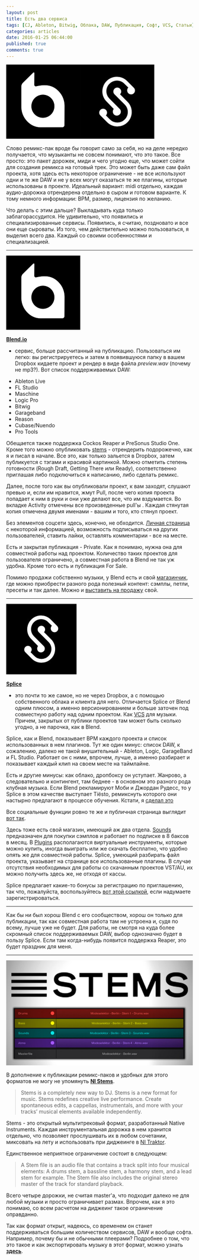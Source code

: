 ```yaml
---
layout: post
title: Есть два сервиса
tags: [CJ, Ableton, Bitwig, Облака, DAW, Публикация, Софт, VCS, Статьи]
categories: articles
date: 2016-01-25 06:44:00
published: true
comments: true
---
```

![](/images/2016/01/estdvaservisa.jpg)

Слово ремикс-пак вроде бы говорит само за себя, но на деле нередко получается, что музыканты не совсем понимают, что это такое.
Все просто: это пакет дорожек, миди и чего угодно еще, что может сойти для создания ремикса на готовый трек.
Это может быть даже сам файл проекта, хотя здесь есть некоторое ограничение - не все используют одни и те же DAW и не у всех могут оказаться те же плагины, которые использованы в проекте.
Идеальный вариант: midi отдельно, каждая аудио-дорожка отрендерена отдельно в сыром и готовом варианте. К тому немного информации: BPM, размер, лицензия по желанию.

Что делать с этим дальше? Выкладывать куда только заблагорассудится. Не удивительно, что появились и специализированные сервисы. Появились, я считаю, поздновато и все они еще сыроваты. Из того, чем действительно можно пользоваться, я выделил всего два. Каждый со своими особенностями и специализацией.

-----
![](/images/2016/01/blend-1.jpg)

[**Blend.io**][0]
- сервис, больше рассчитанный на публикацию.
Пользоваться им легко: вы регистрируетесь и затем в появившуюся папку в вашем Dropboх кидаете проект и рендер в виде файла *preview.wav* (почему не mp3?).
Вот список поддерживаемых DAW:

* Ableton Live
* FL Studio
* Maschine
* Logic Pro
* Bitwig
* Garageband
* Reason
* Cubase/Nuendo
* Pro Tools

Обещается также поддержка Cockos Reaper и PreSonus Studio One.
Кроме того можно опубликовать [stems][4] - отрендерить подорожечно, как я и писал в начале.
Все это, как только зальется в Dropbox, затем  публикуется с тэгами и красивой картинкой. Можно отметить степень готовности (Rough Draft, Getting There или Ready), соответственно приглашая либо подключиться к написанию, либо сделать ремикс.

Далее, после того как вы опубликовали проект, к вам заходят, слушают превью и, если им нравится, жмут Pull, после чего копия проекта попадает к ним в руки и они уже делают все, что им вздумается.
Во вкладке Activity отмечены все произведенные pull'ы . Каждая стянутая копия отмечена двумя именами - вашим и того, кто стянул проект.

Без элементов соцсети здесь, конечно, не обходится. [Личная страница][7] с некоторой информацией, возможность подписываться на других пользователей, ставить лайки, оставлять комментарии - все на месте.

Есть и закрытая публикация - Private. Как я понимаю, нужна она для совместной работы над проектом. Количество таких проектов для пользователя ограничено, а совместная работа в Blend не так уж удобна.
Кроме того есть и публикация For Sale.

Помимо продажи собственно музыки, у Blend есть и свой [магазинчик][5], где можно приобрести разного рода полезный контент: сэмплы, петли, пресеты и так далее. Можно и [выставить на продажу][6] свой.

-----
![](/images/2016/01/splice-1.png)

[**Splice**][1]
- это почти то же самое, но не через Dropbox, а c помощью собственного облака и клиента для него.
Отличается Splice от Blend одним плюсом, а именно версионированием и больше заточен под совместную работу над одним проектом. Как [VCS][2] для музыки.
Причем, закрытых от публики проектов там может быть сколько угодно, а не парочка, как в Blend.

Splice, как и Blend, показывает BPM каждого проекта и список использованных в нем плагинов.
Тут же один минус: список DAW, к сожалению, далеко не такой внушительный - Ableton, Logic, GarageBand и FL Studio. Работает он с ними, впрочем, лучше, а именно разбирает и показывает каждый клип на своем месте на таймлайне.

Есть и другие минусы: как облако, дропбоксу он уступает. Жанрово, а следовательно и контингент, там беднее - в основном это разного рода клубная музыка. Если Blend рекламируют Моби и Джордан Рудесс, то у Splice в этом качестве выступает Tiësto, ремикснуть которого они настырно предлагают в процессе обучения. Кстати, я [сделал это][3]

Все социальные функции ровно те же и публичная страница выглядит [вот так][11].

Здесь тоже есть свой магазин, имеющий аж два отдела. [Sounds][8] предназначен для покупки сэмплов и работает по подписке в 8 баксов в месяц.
В [Plugins][9] располагаются виртуальные инструменты, которые можно купить, иногда выиграть или же скачать бесплатно, что удобно опять же для совместной работы. Splice, умеющий разбирать файл проекта, указывает на странице все использованные плагины. В случае отсутствия необходимых для работы со скачанным проектов VST/AU, их можно получить здесь же, не отходя от кассы.

Splice предлагает какие-то бонусы за регистрацию по приглашению, так что, пожалуйста, воспользуйтесь [вот этой ссылкой][10], если надумаете зарегистрироваться.

-----
Как бы ни был хорош Blend с его сообществом, хорош он только для публикации, так как совместная работа там не устроена и, судя по всему, лучше уже не будет.
Для работы, не смотря на куда более скромный список поддерживаемых DAW, выбор однозначно будет в пользу Splice. Если там когда-нибудь появится поддержка Reaper, это будет праздник для меня.

-----
![](/images/2016/01/stem-decks-native-instruments-creator-640x360-1.jpg)

В дополнение к публикации ремикс-паков и удобных для этого форматов не могу не упомянуть [**NI Stems**][12].

>Stems is a completely new way to DJ. Stems is a new format for music. Stems redefines creative live performance. Create spontaneous edits, a cappellas, instrumentals, and more with your tracks’ musical elements available independently.

Stems - это открытый мультитрековый формат, разработанный Native Instruments. Каждая инструментальная дорожка в нем хранится отдельно, что позволяет прослушивать их в любом сочетании, миксовать на лету и использовать при диджеинге в [NI Traktor][13].

Единственное неприятное ограничение состоит в следующем:
>A Stem file is an audio file that contains a track split into four musical elements: A drums stem, a bassline stem, a harmony stem, and a lead stem for example. The Stem file also includes the original stereo master of the track for standard playback.

Всего четыре дорожки, не считая master'а, что подходит далеко не для любой музыки и просто ограничивает размах. Впрочем, как я это понимаю, со всем расчетом на диджеинг такое ограничение оправданно.

Так как формат открыт, надеюсь, со временем он станет поддерживаться большим количеством сервисов, DAW и вообще софта. Например, почему бы и не обычными плеерами?
Подробнее о том, что это такое и как экспортировать музыку в этот формат, можно узнать [**здесь**][14].

[0]: https://blend.io
[1]: https://splice.com
[2]: https://ru.wikipedia.org/wiki/%D0%A1%D0%B8%D1%81%D1%82%D0%B5%D0%BC%D0%B0_%D1%83%D0%BF%D1%80%D0%B0%D0%B2%D0%BB%D0%B5%D0%BD%D0%B8%D1%8F_%D0%B2%D0%B5%D1%80%D1%81%D0%B8%D1%8F%D0%BC%D0%B8
[3]: https://splice.com/omega9/tisto--kshmr---secrets-as-silly-as-it-should
[4]: https://en.wikipedia.org/wiki/Stem_(audio)
[5]: https://blend.io/market
[6]: https://blend.io/help/market
[7]: https://blend.io/omega9
[8]: https://splice.com/sounds/
[9]: https://splice.com/plugins
[10]: https://splice.com/vip/omega9
[11]: https://splice.com/omega9
[12]: https://www.native-instruments.com/en/specials/stems/
[13]: https://www.native-instruments.com/en/products/traktor/
[14]: http://www.stems-music.com/stem-creator-tool/
